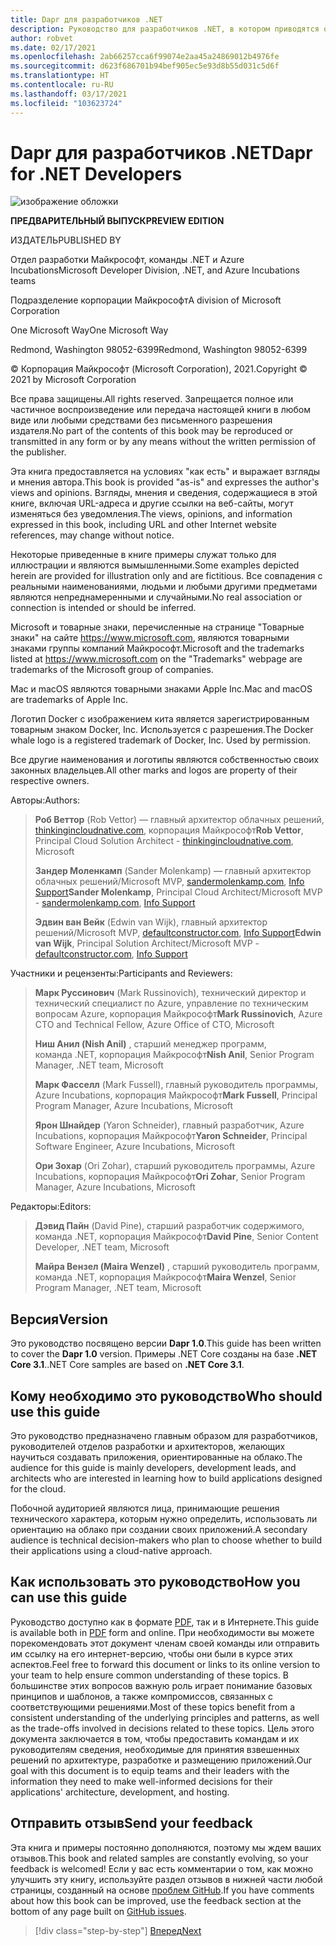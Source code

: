 ```yaml
---
title: Dapr для разработчиков .NET
description: Руководство для разработчиков .NET, в котором приводятся общие сведения о среде Microsoft Distributed Apps Runtime с открытым кодом и рекомендации по ее эффективному использованию.
author: robvet
ms.date: 02/17/2021
ms.openlocfilehash: 2ab66257cca6f99074e2aa45a24869012b4976fe
ms.sourcegitcommit: d623f686701b94bef905ec5e93d8b55d031c5d6f
ms.translationtype: HT
ms.contentlocale: ru-RU
ms.lasthandoff: 03/17/2021
ms.locfileid: "103623724"
---
```

# <a name="dapr-for-net-developers"></a><span data-ttu-id="74b92-103">Dapr для разработчиков .NET</span><span class="sxs-lookup"><span data-stu-id="74b92-103">Dapr for .NET Developers</span></span>

![изображение обложки](./media/cover.png)

<span data-ttu-id="74b92-105">**ПРЕДВАРИТЕЛЬНЫЙ ВЫПУСК**</span><span class="sxs-lookup"><span data-stu-id="74b92-105">**PREVIEW EDITION**</span></span>

<span data-ttu-id="74b92-106">ИЗДАТЕЛЬ</span><span class="sxs-lookup"><span data-stu-id="74b92-106">PUBLISHED BY</span></span>

<span data-ttu-id="74b92-107">Отдел разработки Майкрософт, команды .NET и Azure Incubations</span><span class="sxs-lookup"><span data-stu-id="74b92-107">Microsoft Developer Division, .NET, and Azure Incubations teams</span></span>

<span data-ttu-id="74b92-108">Подразделение корпорации Майкрософт</span><span class="sxs-lookup"><span data-stu-id="74b92-108">A division of Microsoft Corporation</span></span>

<span data-ttu-id="74b92-109">One Microsoft Way</span><span class="sxs-lookup"><span data-stu-id="74b92-109">One Microsoft Way</span></span>

<span data-ttu-id="74b92-110">Redmond, Washington 98052-6399</span><span class="sxs-lookup"><span data-stu-id="74b92-110">Redmond, Washington 98052-6399</span></span>

<span data-ttu-id="74b92-111">&copy; Корпорация Майкрософт (Microsoft Corporation), 2021.</span><span class="sxs-lookup"><span data-stu-id="74b92-111">Copyright &copy; 2021 by Microsoft Corporation</span></span>

<span data-ttu-id="74b92-112">Все права защищены.</span><span class="sxs-lookup"><span data-stu-id="74b92-112">All rights reserved.</span></span> <span data-ttu-id="74b92-113">Запрещается полное или частичное воспроизведение или передача настоящей книги в любом виде или любыми средствами без письменного разрешения издателя.</span><span class="sxs-lookup"><span data-stu-id="74b92-113">No part of the contents of this book may be reproduced or transmitted in any form or by any means without the written permission of the publisher.</span></span>

<span data-ttu-id="74b92-114">Эта книга предоставляется на условиях "как есть" и выражает взгляды и мнения автора.</span><span class="sxs-lookup"><span data-stu-id="74b92-114">This book is provided "as-is" and expresses the author's views and opinions.</span></span> <span data-ttu-id="74b92-115">Взгляды, мнения и сведения, содержащиеся в этой книге, включая URL-адреса и другие ссылки на веб-сайты, могут изменяться без уведомления.</span><span class="sxs-lookup"><span data-stu-id="74b92-115">The views, opinions, and information expressed in this book, including URL and other Internet website references, may change without notice.</span></span>

<span data-ttu-id="74b92-116">Некоторые приведенные в книге примеры служат только для иллюстрации и являются вымышленными.</span><span class="sxs-lookup"><span data-stu-id="74b92-116">Some examples depicted herein are provided for illustration only and are fictitious.</span></span> <span data-ttu-id="74b92-117">Все совпадения с реальными наименованиями, людьми и любыми другими предметами являются непреднамеренными и случайными.</span><span class="sxs-lookup"><span data-stu-id="74b92-117">No real association or connection is intended or should be inferred.</span></span>

<span data-ttu-id="74b92-118">Microsoft и товарные знаки, перечисленные на странице "Товарные знаки" на сайте <https://www.microsoft.com>, являются товарными знаками группы компаний Майкрософт.</span><span class="sxs-lookup"><span data-stu-id="74b92-118">Microsoft and the trademarks listed at <https://www.microsoft.com> on the "Trademarks" webpage are trademarks of the Microsoft group of companies.</span></span>

<span data-ttu-id="74b92-119">Mac и macOS являются товарными знаками Apple Inc.</span><span class="sxs-lookup"><span data-stu-id="74b92-119">Mac and macOS are trademarks of Apple Inc.</span></span>

<span data-ttu-id="74b92-120">Логотип Docker с изображением кита является зарегистрированным товарным знаком Docker, Inc. Используется с разрешения.</span><span class="sxs-lookup"><span data-stu-id="74b92-120">The Docker whale logo is a registered trademark of Docker, Inc. Used by permission.</span></span>

<span data-ttu-id="74b92-121">Все другие наименования и логотипы являются собственностью своих законных владельцев.</span><span class="sxs-lookup"><span data-stu-id="74b92-121">All other marks and logos are property of their respective owners.</span></span>

<span data-ttu-id="74b92-122">Авторы:</span><span class="sxs-lookup"><span data-stu-id="74b92-122">Authors:</span></span>

> <span data-ttu-id="74b92-123">**Роб Веттор** (Rob Vettor) — главный архитектор облачных решений, [thinkingincloudnative.com](https://thinkingincloudnative.com/about/), корпорация Майкрософт</span><span class="sxs-lookup"><span data-stu-id="74b92-123">**Rob Vettor**, Principal Cloud Solution Architect - [thinkingincloudnative.com](https://thinkingincloudnative.com/about/), Microsoft</span></span>
>
> <span data-ttu-id="74b92-124">**Зандер Моленкамп** (Sander Molenkamp) — главный архитектор облачных решений/Microsoft MVP, [sandermolenkamp.com](https://www.sandermolenkamp.com), [Info Support](https://www.infosupport.com/en/)</span><span class="sxs-lookup"><span data-stu-id="74b92-124">**Sander Molenkamp**, Principal Cloud Architect/Microsoft MVP - [sandermolenkamp.com](https://www.sandermolenkamp.com), [Info Support](https://www.infosupport.com/en/)</span></span>
>
> <span data-ttu-id="74b92-125">**Эдвин ван Вейк** (Edwin van Wijk), главный архитектор решений/Microsoft MVP, [defaultconstructor.com](https://defaultconstructor.com), [Info Support](https://www.infosupport.com/en/)</span><span class="sxs-lookup"><span data-stu-id="74b92-125">**Edwin van Wijk**, Principal Solution Architect/Microsoft MVP - [defaultconstructor.com](https://defaultconstructor.com), [Info Support](https://www.infosupport.com/en/)</span></span>

<span data-ttu-id="74b92-126">Участники и рецензенты:</span><span class="sxs-lookup"><span data-stu-id="74b92-126">Participants and Reviewers:</span></span>

> <span data-ttu-id="74b92-127">**Марк Руссинович** (Mark Russinovich), технический директор и технический специалист по Azure, управление по техническим вопросам Azure, корпорация Майкрософт</span><span class="sxs-lookup"><span data-stu-id="74b92-127">**Mark Russinovich**, Azure CTO and Technical Fellow, Azure Office of CTO, Microsoft</span></span>
>
> <span data-ttu-id="74b92-128">**Ниш Анил (Nish Anil)** , старший менеджер программ, команда .NET, корпорация Майкрософт</span><span class="sxs-lookup"><span data-stu-id="74b92-128">**Nish Anil**, Senior Program Manager, .NET team, Microsoft</span></span>
>
> <span data-ttu-id="74b92-129">**Марк Фасселл** (Mark Fussell), главный руководитель программы, Azure Incubations, корпорация Майкрософт</span><span class="sxs-lookup"><span data-stu-id="74b92-129">**Mark Fussell**, Principal Program Manager, Azure Incubations, Microsoft</span></span>
>
> <span data-ttu-id="74b92-130">**Ярон Шнайдер** (Yaron Schneider), главный разработчик, Azure Incubations, корпорация Майкрософт</span><span class="sxs-lookup"><span data-stu-id="74b92-130">**Yaron Schneider**, Principal Software Engineer, Azure Incubations, Microsoft</span></span>
>
> <span data-ttu-id="74b92-131">**Ори Зохар** (Ori Zohar), старший руководитель программы, Azure Incubations, корпорация Майкрософт</span><span class="sxs-lookup"><span data-stu-id="74b92-131">**Ori Zohar**, Senior Program Manager, Azure Incubations, Microsoft</span></span>

<span data-ttu-id="74b92-132">Редакторы:</span><span class="sxs-lookup"><span data-stu-id="74b92-132">Editors:</span></span>

> <span data-ttu-id="74b92-133">**Дэвид Пайн** (David Pine), старший разработчик содержимого, команда .NET, корпорация Майкрософт</span><span class="sxs-lookup"><span data-stu-id="74b92-133">**David Pine**, Senior Content Developer, .NET team, Microsoft</span></span>
>
> <span data-ttu-id="74b92-134">**Майра Вензел (Maira Wenzel)** , старший руководитель программ, команда .NET, корпорация Майкрософт</span><span class="sxs-lookup"><span data-stu-id="74b92-134">**Maira Wenzel**, Senior Program Manager, .NET team, Microsoft</span></span>

## <a name="version"></a><span data-ttu-id="74b92-135">Версия</span><span class="sxs-lookup"><span data-stu-id="74b92-135">Version</span></span>

<span data-ttu-id="74b92-136">Это руководство посвящено версии **Dapr 1.0**.</span><span class="sxs-lookup"><span data-stu-id="74b92-136">This guide has been written to cover the **Dapr 1.0** version.</span></span> <span data-ttu-id="74b92-137">Примеры .NET Core созданы на базе **.NET Core 3.1**.</span><span class="sxs-lookup"><span data-stu-id="74b92-137">.NET Core samples are based on **.NET Core 3.1**.</span></span>

## <a name="who-should-use-this-guide"></a><span data-ttu-id="74b92-138">Кому необходимо это руководство</span><span class="sxs-lookup"><span data-stu-id="74b92-138">Who should use this guide</span></span>

<span data-ttu-id="74b92-139">Это руководство предназначено главным образом для разработчиков, руководителей отделов разработки и архитекторов, желающих научиться создавать приложения, ориентированные на облако.</span><span class="sxs-lookup"><span data-stu-id="74b92-139">The audience for this guide is mainly developers, development leads, and architects who are interested in learning how to build applications designed for the cloud.</span></span>

<span data-ttu-id="74b92-140">Побочной аудиторией являются лица, принимающие решения технического характера, которым нужно определить, использовать ли ориентацию на облако при создании своих приложений.</span><span class="sxs-lookup"><span data-stu-id="74b92-140">A secondary audience is technical decision-makers who plan to choose whether to build their applications using a cloud-native approach.</span></span>

## <a name="how-you-can-use-this-guide"></a><span data-ttu-id="74b92-141">Как использовать это руководство</span><span class="sxs-lookup"><span data-stu-id="74b92-141">How you can use this guide</span></span>

<span data-ttu-id="74b92-142">Руководство доступно как в формате [PDF](https://aka.ms/dapr-ebook), так и в Интернете.</span><span class="sxs-lookup"><span data-stu-id="74b92-142">This guide is available both in [PDF](https://aka.ms/dapr-ebook) form and online.</span></span> <span data-ttu-id="74b92-143">При необходимости вы можете порекомендовать этот документ членам своей команды или отправить им ссылку на его интернет-версию, чтобы они были в курсе этих аспектов.</span><span class="sxs-lookup"><span data-stu-id="74b92-143">Feel free to forward this document or links to its online version to your team to help ensure common understanding of these topics.</span></span> <span data-ttu-id="74b92-144">В большинстве этих вопросов важную роль играет понимание базовых принципов и шаблонов, а также компромиссов, связанных с соответствующими решениями.</span><span class="sxs-lookup"><span data-stu-id="74b92-144">Most of these topics benefit from a consistent understanding of the underlying principles and patterns, as well as the trade-offs involved in decisions related to these topics.</span></span> <span data-ttu-id="74b92-145">Цель этого документа заключается в том, чтобы предоставить командам и их руководителям сведения, необходимые для принятия взвешенных решений по архитектуре, разработке и размещению приложений.</span><span class="sxs-lookup"><span data-stu-id="74b92-145">Our goal with this document is to equip teams and their leaders with the information they need to make well-informed decisions for their applications' architecture, development, and hosting.</span></span>

## <a name="send-your-feedback"></a><span data-ttu-id="74b92-146">Отправить отзыв</span><span class="sxs-lookup"><span data-stu-id="74b92-146">Send your feedback</span></span>

<span data-ttu-id="74b92-147">Эта книга и примеры постоянно дополняются, поэтому мы ждем ваших отзывов.</span><span class="sxs-lookup"><span data-stu-id="74b92-147">This book and related samples are constantly evolving, so your feedback is welcomed!</span></span> <span data-ttu-id="74b92-148">Если у вас есть комментарии о том, как можно улучшить эту книгу, используйте раздел отзывов в нижней части любой страницы, созданный на основе [проблем GitHub](https://github.com/dotnet/docs/issues).</span><span class="sxs-lookup"><span data-stu-id="74b92-148">If you have comments about how this book can be improved, use the feedback section at the bottom of any page built on [GitHub issues](https://github.com/dotnet/docs/issues).</span></span>

>[!div class="step-by-step"]
>[<span data-ttu-id="74b92-149">Вперед</span><span class="sxs-lookup"><span data-stu-id="74b92-149">Next</span></span>](foreword.md)
